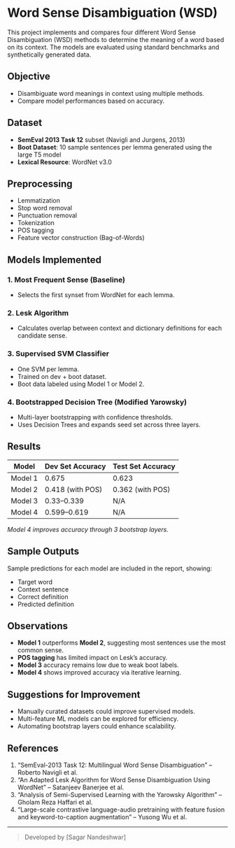 # Word Sense Disambiguation (WSD)

This project implements and compares four different Word Sense Disambiguation (WSD) methods to determine the meaning of a word based on its context. The models are evaluated using standard benchmarks and synthetically generated data.

## Objective

- Disambiguate word meanings in context using multiple methods.
- Compare model performances based on accuracy.

## Dataset

- **SemEval 2013 Task 12** subset (Navigli and Jurgens, 2013)
- **Boot Dataset**: 10 sample sentences per lemma generated using the large T5 model
- **Lexical Resource**: WordNet v3.0

## Preprocessing

- Lemmatization
- Stop word removal
- Punctuation removal
- Tokenization
- POS tagging
- Feature vector construction (Bag-of-Words)

## Models Implemented

### 1. Most Frequent Sense (Baseline)
- Selects the first synset from WordNet for each lemma.

### 2. Lesk Algorithm
- Calculates overlap between context and dictionary definitions for each candidate sense.

### 3. Supervised SVM Classifier
- One SVM per lemma.
- Trained on dev + boot dataset.
- Boot data labeled using Model 1 or Model 2.

### 4. Bootstrapped Decision Tree (Modified Yarowsky)
- Multi-layer bootstrapping with confidence thresholds.
- Uses Decision Trees and expands seed set across three layers.

## Results

| Model       | Dev Set Accuracy | Test Set Accuracy |
|-------------|------------------|-------------------|
| Model 1     | 0.675            | 0.623             |
| Model 2     | 0.418 (with POS) | 0.362 (with POS)  |
| Model 3     | 0.33–0.339       | N/A               |
| Model 4     | 0.599–0.619      | N/A               |

*Model 4 improves accuracy through 3 bootstrap layers.*

## Sample Outputs

Sample predictions for each model are included in the report, showing:
- Target word
- Context sentence
- Correct definition
- Predicted definition

## Observations

- **Model 1** outperforms **Model 2**, suggesting most sentences use the most common sense.
- **POS tagging** has limited impact on Lesk’s accuracy.
- **Model 3** accuracy remains low due to weak boot labels.
- **Model 4** shows improved accuracy via iterative learning.

## Suggestions for Improvement

- Manually curated datasets could improve supervised models.
- Multi-feature ML models can be explored for efficiency.
- Automating bootstrap layers could enhance scalability.

## References

1. “SemEval-2013 Task 12: Multilingual Word Sense Disambiguation” – Roberto Navigli et al.
2. “An Adapted Lesk Algorithm for Word Sense Disambiguation Using WordNet” – Satanjeev Banerjee et al.
3. “Analysis of Semi-Supervised Learning with the Yarowsky Algorithm” – Gholam Reza Haffari et al.
4. “Large-scale contrastive language-audio pretraining with feature fusion and keyword-to-caption augmentation” – Yusong Wu et al.

---

> Developed by [Sagar Nandeshwar]
